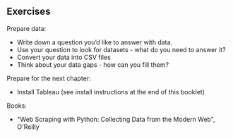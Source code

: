 ## Exercises

Prepare data:

* Write down a question you’d like to answer with data.
* Use your question to look for datasets - what do you need to answer it?
* Convert your data into CSV files
* Think about your data gaps - how can you fill them?

Prepare for the next chapter:

* Install Tableau \(see install instructions at the end of this booklet\)

Books:

* "Web Scraping with Python: Collecting Data from the Modern Web", O'Reilly



